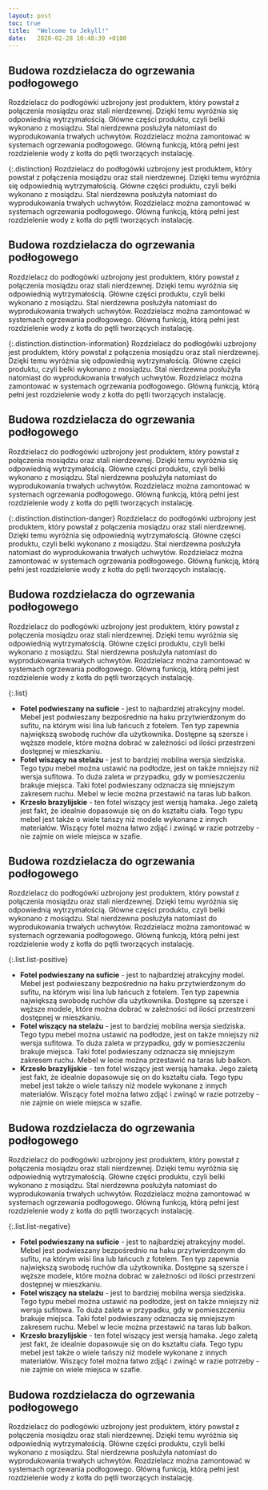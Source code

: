 ```yaml
---
layout: post
toc: true
title:  "Welcome to Jekyll!"
date:   2020-02-28 10:48:39 +0100
---
```

## Budowa rozdzielacza do ogrzewania podłogowego

Rozdzielacz do podłogówki uzbrojony jest produktem, który powstał z połączenia mosiądzu oraz stali nierdzewnej. Dzięki temu wyróżnia się odpowiednią wytrzymałością. Główne części produktu, czyli belki wykonano z mosiądzu. Stal nierdzewna posłużyła natomiast do wyprodukowania trwałych uchwytów. Rozdzielacz można zamontować w systemach ogrzewania podłogowego. Główną funkcją, którą pełni jest rozdzielenie wody z kotła do pętli tworzących instalację.

{:.distinction}
Rozdzielacz do podłogówki uzbrojony jest produktem, który powstał z połączenia mosiądzu oraz stali nierdzewnej. Dzięki temu wyróżnia się odpowiednią wytrzymałością. Główne części produktu, czyli belki wykonano z mosiądzu. Stal nierdzewna posłużyła natomiast do wyprodukowania trwałych uchwytów. Rozdzielacz można zamontować w systemach ogrzewania podłogowego. Główną funkcją, którą pełni jest rozdzielenie wody z kotła do pętli tworzących instalację.

## Budowa rozdzielacza do ogrzewania podłogowego

Rozdzielacz do podłogówki uzbrojony jest produktem, który powstał z połączenia mosiądzu oraz stali nierdzewnej. Dzięki temu wyróżnia się odpowiednią wytrzymałością. Główne części produktu, czyli belki wykonano z mosiądzu. Stal nierdzewna posłużyła natomiast do wyprodukowania trwałych uchwytów. Rozdzielacz można zamontować w systemach ogrzewania podłogowego. Główną funkcją, którą pełni jest rozdzielenie wody z kotła do pętli tworzących instalację.

{:.distinction.distinction-information}
Rozdzielacz do podłogówki uzbrojony jest produktem, który powstał z połączenia mosiądzu oraz stali nierdzewnej. Dzięki temu wyróżnia się odpowiednią wytrzymałością. Główne części produktu, czyli belki wykonano z mosiądzu. Stal nierdzewna posłużyła natomiast do wyprodukowania trwałych uchwytów. Rozdzielacz można zamontować w systemach ogrzewania podłogowego. Główną funkcją, którą pełni jest rozdzielenie wody z kotła do pętli tworzących instalację.
## Budowa rozdzielacza do ogrzewania podłogowego

Rozdzielacz do podłogówki uzbrojony jest produktem, który powstał z połączenia mosiądzu oraz stali nierdzewnej. Dzięki temu wyróżnia się odpowiednią wytrzymałością. Główne części produktu, czyli belki wykonano z mosiądzu. Stal nierdzewna posłużyła natomiast do wyprodukowania trwałych uchwytów. Rozdzielacz można zamontować w systemach ogrzewania podłogowego. Główną funkcją, którą pełni jest rozdzielenie wody z kotła do pętli tworzących instalację.

{:.distinction.distinction-danger}
Rozdzielacz do podłogówki uzbrojony jest produktem, który powstał z połączenia mosiądzu oraz stali nierdzewnej. Dzięki temu wyróżnia się odpowiednią wytrzymałością. Główne części produktu, czyli belki wykonano z mosiądzu. Stal nierdzewna posłużyła natomiast do wyprodukowania trwałych uchwytów. Rozdzielacz można zamontować w systemach ogrzewania podłogowego. Główną funkcją, którą pełni jest rozdzielenie wody z kotła do pętli tworzących instalację.

## Budowa rozdzielacza do ogrzewania podłogowego

Rozdzielacz do podłogówki uzbrojony jest produktem, który powstał z połączenia mosiądzu oraz stali nierdzewnej. Dzięki temu wyróżnia się odpowiednią wytrzymałością. Główne części produktu, czyli belki wykonano z mosiądzu. Stal nierdzewna posłużyła natomiast do wyprodukowania trwałych uchwytów. Rozdzielacz można zamontować w systemach ogrzewania podłogowego. Główną funkcją, którą pełni jest rozdzielenie wody z kotła do pętli tworzących instalację.

{:.list}
- **Fotel podwieszany na suficie** - jest to najbardziej atrakcyjny model. Mebel jest podwieszany bezpośrednio na haku przytwierdzonym do sufitu, na którym wisi lina lub łańcuch z fotelem. Ten typ zapewnia największą swobodę ruchów dla użytkownika. Dostępne są szersze i węższe modele, które można dobrać w zależności od ilości przestrzeni dostępnej w mieszkaniu.
- **Fotel wiszący na stelażu** - jest to bardziej mobilna wersja siedziska. Tego typu mebel można ustawić na podłodze, jest on także mniejszy niż wersja sufitowa. To duża zaleta w przypadku, gdy w pomieszczeniu brakuje miejsca. Taki fotel podwieszany odznacza się mniejszym zakresem ruchu. Mebel w lecie można przestawić na taras lub balkon.
- **Krzesło brazylijskie** - ten fotel wiszący jest wersją hamaka. Jego zaletą jest fakt, że idealnie dopasowuje się on do kształtu ciała. Tego typu mebel jest także o wiele tańszy niż modele wykonane z innych materiałów. Wiszący fotel można łatwo zdjąć i zwinąć w razie potrzeby - nie zajmie on wiele miejsca w szafie.

## Budowa rozdzielacza do ogrzewania podłogowego

Rozdzielacz do podłogówki uzbrojony jest produktem, który powstał z połączenia mosiądzu oraz stali nierdzewnej. Dzięki temu wyróżnia się odpowiednią wytrzymałością. Główne części produktu, czyli belki wykonano z mosiądzu. Stal nierdzewna posłużyła natomiast do wyprodukowania trwałych uchwytów. Rozdzielacz można zamontować w systemach ogrzewania podłogowego. Główną funkcją, którą pełni jest rozdzielenie wody z kotła do pętli tworzących instalację.

{:.list.list-positive}
- **Fotel podwieszany na suficie** - jest to najbardziej atrakcyjny model. Mebel jest podwieszany bezpośrednio na haku przytwierdzonym do sufitu, na którym wisi lina lub łańcuch z fotelem. Ten typ zapewnia największą swobodę ruchów dla użytkownika. Dostępne są szersze i węższe modele, które można dobrać w zależności od ilości przestrzeni dostępnej w mieszkaniu.
- **Fotel wiszący na stelażu** - jest to bardziej mobilna wersja siedziska. Tego typu mebel można ustawić na podłodze, jest on także mniejszy niż wersja sufitowa. To duża zaleta w przypadku, gdy w pomieszczeniu brakuje miejsca. Taki fotel podwieszany odznacza się mniejszym zakresem ruchu. Mebel w lecie można przestawić na taras lub balkon.
- **Krzesło brazylijskie** - ten fotel wiszący jest wersją hamaka. Jego zaletą jest fakt, że idealnie dopasowuje się on do kształtu ciała. Tego typu mebel jest także o wiele tańszy niż modele wykonane z innych materiałów. Wiszący fotel można łatwo zdjąć i zwinąć w razie potrzeby - nie zajmie on wiele miejsca w szafie.

## Budowa rozdzielacza do ogrzewania podłogowego

Rozdzielacz do podłogówki uzbrojony jest produktem, który powstał z połączenia mosiądzu oraz stali nierdzewnej. Dzięki temu wyróżnia się odpowiednią wytrzymałością. Główne części produktu, czyli belki wykonano z mosiądzu. Stal nierdzewna posłużyła natomiast do wyprodukowania trwałych uchwytów. Rozdzielacz można zamontować w systemach ogrzewania podłogowego. Główną funkcją, którą pełni jest rozdzielenie wody z kotła do pętli tworzących instalację.

{:.list.list-negative}
- **Fotel podwieszany na suficie** - jest to najbardziej atrakcyjny model. Mebel jest podwieszany bezpośrednio na haku przytwierdzonym do sufitu, na którym wisi lina lub łańcuch z fotelem. Ten typ zapewnia największą swobodę ruchów dla użytkownika. Dostępne są szersze i węższe modele, które można dobrać w zależności od ilości przestrzeni dostępnej w mieszkaniu.
- **Fotel wiszący na stelażu** - jest to bardziej mobilna wersja siedziska. Tego typu mebel można ustawić na podłodze, jest on także mniejszy niż wersja sufitowa. To duża zaleta w przypadku, gdy w pomieszczeniu brakuje miejsca. Taki fotel podwieszany odznacza się mniejszym zakresem ruchu. Mebel w lecie można przestawić na taras lub balkon.
- **Krzesło brazylijskie** - ten fotel wiszący jest wersją hamaka. Jego zaletą jest fakt, że idealnie dopasowuje się on do kształtu ciała. Tego typu mebel jest także o wiele tańszy niż modele wykonane z innych materiałów. Wiszący fotel można łatwo zdjąć i zwinąć w razie potrzeby - nie zajmie on wiele miejsca w szafie.


## Budowa rozdzielacza do ogrzewania podłogowego

Rozdzielacz do podłogówki uzbrojony jest produktem, który powstał z połączenia mosiądzu oraz stali nierdzewnej. Dzięki temu wyróżnia się odpowiednią wytrzymałością. Główne części produktu, czyli belki wykonano z mosiądzu. Stal nierdzewna posłużyła natomiast do wyprodukowania trwałych uchwytów. Rozdzielacz można zamontować w systemach ogrzewania podłogowego. Główną funkcją, którą pełni jest rozdzielenie wody z kotła do pętli tworzących instalację.
